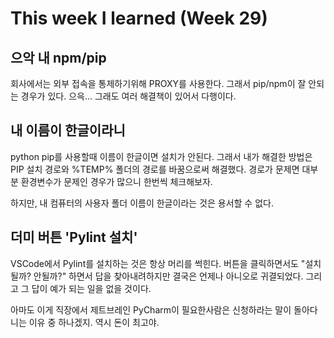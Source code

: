 # This week I learned (Week 29)
## 으악 내 npm/pip
회사에서는 외부 접속을 통제하기위해 PROXY를 사용한다. 그래서 pip/npm이 잘 안되는 경우가 있다. 으윽... 그래도 여러 해결책이 있어서 다행이다.
## 내 이름이 한글이라니
python pip를 사용할때 이름이 한글이면 설치가 안된다. 그래서 내가 해결한 방법은 PIP 설치 경로와 %TEMP% 폴더의 경로를 바꿈으로써 해결했다. 경로가 문제면 대부분 환경변수가 문제인 경우가 많으니 한번씩 체크해보자.

하지만, 내 컴퓨터의 사용자 폴더 이름이 한글이라는 것은 용서할 수 없다.
## 더미 버튼 'Pylint 설치'
VSCode에서 Pylint를 설치하는 것은 항상 머리를 썩힌다. 버튼을 클릭하면서도 "설치 될까? 안될까?" 하면서 답을 찾아내려하지만 결국은 언제나 아니오로 귀결되었다. 그리고 그 답이 예가 되는 일을 없을 것이다.

아마도 이게 직장에서 제트브레인 PyCharm이 필요한사람은 신청하라는 말이 돌아다니는 이유 중 하나겠지. 역시 돈이 최고야.
